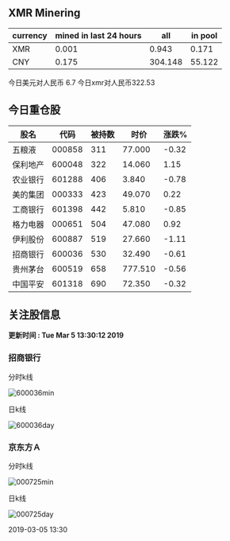 ## XMR Minering

|currency|mined in last 24 hours|all|in pool|
|---|---|---|---|
|XMR|0.001|0.943|0.171|
|CNY|0.175|304.148|55.122|

今日美元对人民币 6.7	今日xmr对人民币322.53


## 今日重仓股 

|股名|代码|被持数|时价|涨跌%|
|---|---|---|---|---|
|五粮液|000858|311|77.000|-0.32|
|保利地产|600048|322|14.060|1.15|
|农业银行|601288|406|3.840|-0.78|
|美的集团|000333|423|49.070|0.22|
|工商银行|601398|442|5.810|-0.85|
|格力电器|000651|504|47.080|0.92|
|伊利股份|600887|519|27.660|-1.11|
|招商银行|600036|530|32.490|-0.61|
|贵州茅台|600519|658|777.510|-0.56|
|中国平安|601318|690|72.350|-0.32|

## 关注股信息
**更新时间 : Tue Mar  5 13:30:12 2019**
### 招商银行 
分时k线

![600036min](http://image.sinajs.cn/newchart/min/n/sh600036.gif)

日k线

![600036day](http://image.sinajs.cn/newchart/daily/n/sh600036.gif)

### 京东方Ａ 
分时k线

![000725min](http://image.sinajs.cn/newchart/min/n/sz000725.gif)

日k线

![000725day](http://image.sinajs.cn/newchart/daily/n/sz000725.gif)

2019-03-05 13:30